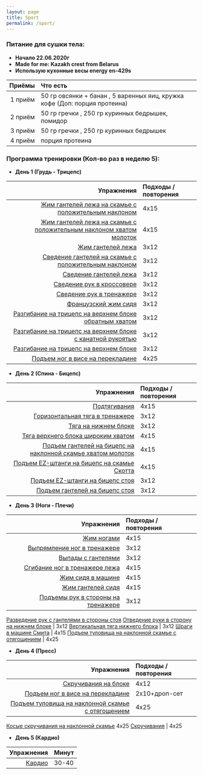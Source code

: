 ```yaml
---
layout: page
title: Sport
permalink: /sport/
---
```


### Питание для сушки тела:

* **Начало 22.06.2020г**
* **Made for me: Kazakh crest from Belarus**
* **Использую кухонные весы energy en-429s**

Приёмы | Что есть
-------:|:-------------------------
1 приём | 50 гр овсянки + банан , 5 варенных яиц, кружка кофе (Доп: порция протеина)
2 приём | 50 гр гречки , 250 гр куринных бедрышек, помидор
3 приём | 50 гр гречки , 250 гр куринных бедрышек
4 приём | порция протеина


### Программа тренировки (Кол-во раз в неделю 5):

* **День 1 (Грудь - Трицепс)**

Упражнения | Подходы / повторения
-------:|:-------------------------
[Жим гантелей лежа на скамье с положительным наклоном](https://dailyfit.ru/uprazhneniya/zhim-gantelej-lezha-na-naklonnoj-skame/) | 4х15
[Жим гантелей лежа на скамье с положительным наклоном хватом молоток](https://dailyfit.ru/uprazhneniya/zhim-gantelej-na-naklonnoj-skame/) | 4х15
[Жим гантелей лежа](https://dailyfit.ru/uprazhneniya/zhim-s-gantelyami-lezha-na-gorizontalnoj-skame/) | 3х12
[Сведение гантелей на скамье с положительным наклоном](https://dailyfit.ru/uprazhneniya/svedenie-razvedenie-ruk-s-gantelyami-lezha-na-naklonnoj-skame/) | 3х12
[Сведение гантелей лежа](https://dailyfit.ru/uprazhneniya/svedenie-gantelej-lezha-na-gorizontalnoj-skame/) | 3х12
[Сведение рук в кроссовере](https://dailyfit.ru/uprazhneniya/svedenie-ruk-v-krossovere/) | 3х12
[Сведение рук в тренажере](https://dailyfit.ru/uprazhneniya/svedenie-ruk-v-trenazhere-babochka/) | 3х12
[Французский жим сидя](https://dailyfit.ru/uprazhneniya/francuzskij-zhim-sidya/) | 3х12
[Разгибание на трицепс на верхнем блоке обратным хватом](https://dailyfit.ru/uprazhneniya/razgibanie-na-triceps-obratnym-xvatom/) | 3х12
[Разгибание на трицепс на верхнем блоке с канатной рукоятью](https://dailyfit.ru/uprazhneniya/razgibanie-na-triceps-vniz-ispolzuya-kanatnuyu-rukoyat/) | 3х12
[Разгибание на трицепс на верхнем блоке](https://dailyfit.ru/uprazhneniya/razgibanie-na-triceps-vniz-2/) | 3х12
[Подъем ног в висе на перекладине](https://dailyfit.ru/uprazhneniya/podem-nog-v-vise-na-perekladine/) | 4х25

* **День 2 (Спина - Бицепс)**

Упражнения | Подходы / повторения
-------:|:-------------------------
[Подтягивания](https://dailyfit.ru/uprazhneniya/podtjagivanija/) | 4x15
[Горизонтальная тяга в тренажере](https://bodysportal.com/bodibilding/uprazhneniya/spina/tyaga-v-gorizontalnom-trenazhere) | 3x12
[Тяга на нижнем блоке](https://dailyfit.ru/uprazhneniya/tyaga-na-nizhnem-bloke/) | 3x12
[Тяга верхнего блока широким хватом](https://dailyfit.ru/uprazhneniya/tyaga-k-grudi-sverxu-shirokim-xvatom-v-trosovom-trenazhere/) | 4x15
[Подъем гантелей на бицепс на наклонной скамье хватом молоток](https://dailyfit.ru/uprazhneniya/podem-gantelej-na-biceps-na-naklonnoj-skame-xvatom-molotok/) | 4x15
[Подъем EZ-штанги на бицепс на скамье Скотта](https://dailyfit.ru/uprazhneniya/sgibanie-ruk-na-biceps-na-skame-skotta-s-ez-shtangoj/) | 4x15
[Подъем EZ-штанги на бицепс стоя](https://dailyfit.ru/uprazhneniya/sgibanie-ruk-na-biceps-s-ez-shtangoj/) | 3x12
[Подъем гантелей на бицепс стоя](https://dailyfit.ru/uprazhneniya/odnovremennoe-sgibanie-ruk-na-biceps-s-gantelyami/) | 3x12

* **День 3 (Ноги - Плечи)**

Упражнения | Подходы / повторения
-------:|:-------------------------
[Жим ногами](https://dailyfit.ru/uprazhneniya/zhim-nogami/) | 4x15
[Выпрямление ног в тренажере](https://dailyfit.ru/uprazhneniya/vypryamlenie-nog-v-trenazhere/) | 3x12
[Выпады с гантелями](https://dailyfit.ru/uprazhneniya/vypady-s-gantelyami/) | 3x12
[Сгибание ног в тренажере лежа](https://dailyfit.ru/uprazhneniya/podem-nog-v-trenazhere-v-polozhenii-lezha/) | 4x15
[Жим сидя в машине](https://dailyfit.ru/uprazhneniya/zhim-sidya-v-trenazhere/) | 4x15
[Жим гантелей сидя](https://dailyfit.ru/uprazhneniya/zhim-gantelej-sidja/) | 4x15
[Подъемы рук в стороны на тренажере](https://sport-wiki.net/delts/podyemi-ruk-v-storoni-na-trenazhere.php) | 3x12
[Разведение рук с гантелями в стороны стоя](https://dailyfit.ru/uprazhneniya/podem-gantelej-v-storony-stoja/)
[Отведение руки в сторону на нижнем блоке](https://dailyfit.ru/uprazhneniya/podem-ruki-v-storonu-v-trosovom-trenazhere/) | 3x12
[Вертикальная тяга нижнего блока](https://dailyfit.ru/uprazhneniya/vertikalnaya-tyaga-k-grudi-nizhnego-bloka/) | 3x12
[Шраги в машине Смита](https://dailyfit.ru/uprazhneniya/shragi-v-trenazhere-smita/) | 4x15
[Подъем туловища на наклонной скамье с отягощением](https://dailyfit.ru/uprazhneniya/podem-tulovishha-na-naklonnoj-skame-s-otyagoshheniem/) | 4x25

* **День 4 (Пресс)**

Упражнения | Подходы / повторения
-------:|:-------------------------
[Скручивания на блоке](https://dailyfit.ru/uprazhneniya/skruchivaniya-sidya-na-skame-s-pomoshhyu-trosovogo-trenazhera/) | 4х12
[Подъем ног в висе на перекладине](https://dailyfit.ru/uprazhneniya/podem-nog-v-vise-na-perekladine/) | 2х10+дроп-сет
[Подъем туловища на наклонной скамье с отягощением](https://dailyfit.ru/uprazhneniya/podem-tulovishha-na-naklonnoj-skame-s-otyagoshheniem/) | 4x25
[Косые скручивания на наклонной скамье](https://dailyfit.ru/uprazhneniya/kosye-skruchivaniya-na-naklonnoj-skame/) 4x25
[Скручивания](https://dailyfit.ru/uprazhneniya/skruchivaniya/) | 4x25

* **День 5 (Кардио)**

Упражнения | Минут
-------:|:-------------------------
[Кардио](https://dailyfit.ru/osnovy-bodibildinga/mozhet-li-kardio-zamedlyat-myshechnyj-rost/) | 30-40
